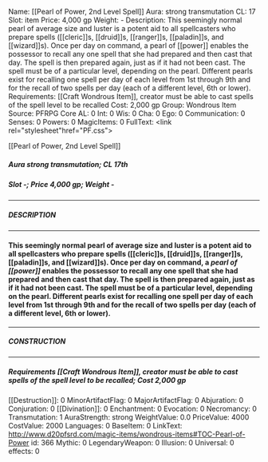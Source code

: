 Name: [[Pearl of Power, 2nd Level Spell]]
Aura: strong transmutation
CL: 17
Slot: item
Price: 4,000 gp
Weight: -
Description: This seemingly normal pearl of average size and luster is a potent aid to all spellcasters who prepare spells ([[cleric]]s, [[druid]]s, [[ranger]]s, [[paladin]]s, and [[wizard]]s). Once per day on command, a pearl of [[power]] enables the possessor to recall any one spell that she had prepared and then cast that day. The spell is then prepared again, just as if it had not been cast. The spell must be of a particular level, depending on the pearl. Different pearls exist for recalling one spell per day of each level from 1st through 9th and for the recall of two spells per day (each of a different level, 6th or lower).
Requirements: [[Craft Wondrous Item]], creator must be able to cast spells of the spell level to be recalled
Cost: 2,000 gp
Group: Wondrous Item
Source: PFRPG Core
AL: 0
Int: 0
Wis: 0
Cha: 0
Ego: 0
Communication: 0
Senses: 0
Powers: 0
MagicItems: 0
FullText: <link rel="stylesheet"href="PF.css"><div class="heading"><p class="alignleft">[[Pearl of Power, 2nd Level Spell]]</p><div style="clear: both;"></div></div><div><h5><b>Aura </b>strong transmutation; <b>CL </b>17th</h5><h5><b>Slot </b>-; <b>Price </b>4,000 gp; <b>Weight </b>-</h5></div><hr/><div><h5><b>DESCRIPTION</b></h5></div><hr/><div><h4><p>This seemingly normal pearl of average size and luster is a potent aid to all spellcasters who prepare spells ([[cleric]]s, [[druid]]s, [[ranger]]s, [[paladin]]s, and [[wizard]]s). Once per day on command, a <i>pearl of [[power]]</i> enables the possessor to recall any one spell that she had prepared and then cast that day. The spell is then prepared again, just as if it had not been cast. The spell must be of a particular level, depending on the pearl. Different pearls exist for recalling one spell per day of each level from 1st through 9th and for the recall of two spells per day (each of a different level, 6th or lower).</p></h4></div><hr/><div><h5><b>CONSTRUCTION</b></h5></div><hr/><div><h5><b>Requirements </b>[[Craft Wondrous Item]], creator must be able to cast spells of the spell level to be recalled; <b>Cost </b>2,000 gp</h5></div>
[[Destruction]]: 0
MinorArtifactFlag: 0
MajorArtifactFlag: 0
Abjuration: 0
Conjuration: 0
[[Divination]]: 0
Enchantment: 0
Evocation: 0
Necromancy: 0
Transmutation: 1
AuraStrength: strong
WeightValue: 0.0
PriceValue: 4000
CostValue: 2000
Languages: 0
BaseItem: 0
LinkText: http://www.d20pfsrd.com/magic-items/wondrous-items#TOC-Pearl-of-Power
id: 366
Mythic: 0
LegendaryWeapon: 0
Illusion: 0
Universal: 0
effects: 0

